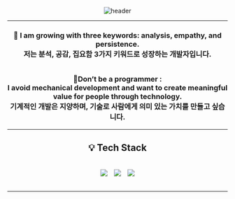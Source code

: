 <div align="center">
 
![header](https://capsule-render.vercel.app/api?type=waving&color=auto&height=200&section=header&text=System.out.println("Hello%20World!");&fontSize=50&animation=twinkling)

---

<h3>

🌟 I am growing with three keywords: <b>analysis</b>, <b>empathy</b>, and <b>persistence</b>.<br>
저는 <b>분석</b>, <b>공감</b>, <b>집요함</b> 3가지 키워드로 성장하는 개발자입니다. <br><br>

📍Don’t be a programmer : <br>
I avoid mechanical development and want to create meaningful value for people through technology.<br>
기계적인 개발은 지양하며, 기술로 사람에게 의미 있는 가치를 만들고 싶습니다.
</h3>

---
<h2>💡 Tech Stack</h2>
<div style="display: flex; justify-content: center; gap: 15px; padding: 20px;">
    <img src="https://img.shields.io/badge/Java-007396?style=for-the-badge&logo=java&logoColor=white"/>
    <img src="https://img.shields.io/badge/Spring%20Boot-6DB33F?style=for-the-badge&logo=springboot&logoColor=white"/>
    <img src="https://img.shields.io/badge/MySQL-4479A1?style=for-the-badge&logo=mysql&logoColor=white"/>
</div>

---

</div>
